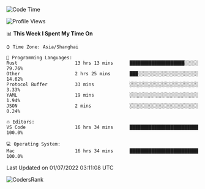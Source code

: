 <!--START_SECTION:waka-->
![Code Time](http://img.shields.io/badge/Code%20Time-1%2C452%20hrs%2017%20mins-blue)

![Profile Views](http://img.shields.io/badge/Profile%20Views-28-blue)

📊 **This Week I Spent My Time On** 

```text
⌚︎ Time Zone: Asia/Shanghai

💬 Programming Languages: 
Rust                     13 hrs 13 mins      ████████████████████░░░░░   79.76% 
Other                    2 hrs 25 mins       ███░░░░░░░░░░░░░░░░░░░░░░   14.62% 
Protocol Buffer          33 mins             ░░░░░░░░░░░░░░░░░░░░░░░░░   3.33% 
YAML                     19 mins             ░░░░░░░░░░░░░░░░░░░░░░░░░   1.94% 
JSON                     2 mins              ░░░░░░░░░░░░░░░░░░░░░░░░░   0.24%

🔥 Editors: 
VS Code                  16 hrs 34 mins      █████████████████████████   100.0%

💻 Operating System: 
Mac                      16 hrs 34 mins      █████████████████████████   100.0%

```


 Last Updated on 01/07/2022 03:11:08 UTC
<!--END_SECTION:waka-->

![CodersRank](https://cr-skills-chart-widget.azurewebsites.net/api/api?username=BugenZhao&padding=16&tooltip=true&branding=false&sort-by-score=true&skills=Rust%2C%20Swift%2C%20C%2C%20TypeScript%2C%20Java%2C%20Go%2C%20Dart%2C%20C%2B%2B%2C%20Python%2C%20Assembly%2C%20Shell%2C%20Kotlin)

